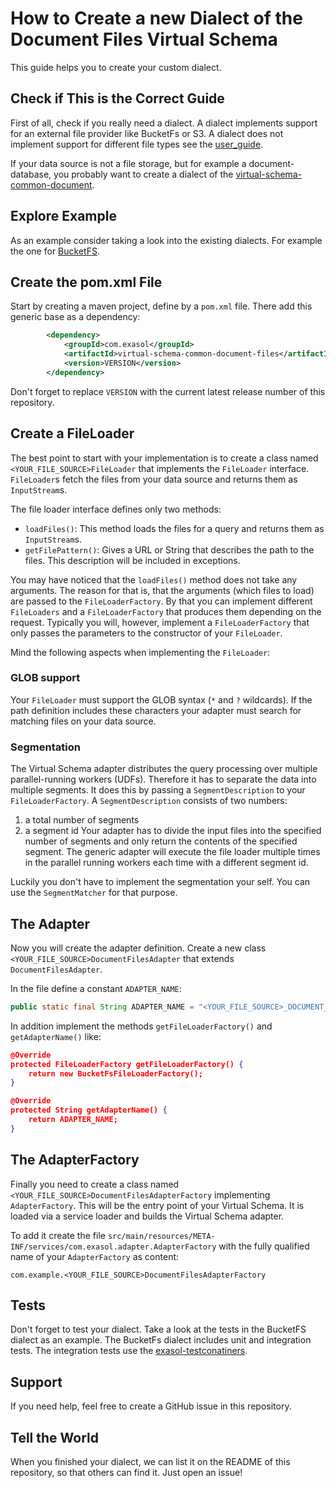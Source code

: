 # How to Create a new Dialect of the Document Files Virtual Schema

This guide helps you to create your custom dialect.

## Check if This is the Correct Guide

First of all, check if you really need a dialect.
A dialect implements support for an external file provider like BucketFs or S3.
A dialect does not implement support for different file types see the [user_guide](user_guide.md).
 
If your data source is not a file storage, but for example a document-database, 
you probably want to create a dialect of the [virtual-schema-common-document](https://github.com/exasol/virtual-schema-common-document).

## Explore Example

As an example consider taking a look into the existing dialects. For example the one for [BucketFS](https://github.com/exasol/bucketfs-document-files-virtual-schema).  
 
## Create the pom.xml File

Start by creating a maven project, define by a `pom.xml` file.
There add this generic base as a dependency:
```xml
        <dependency>
            <groupId>com.exasol</groupId>
            <artifactId>virtual-schema-common-document-files</artifactId>
            <version>VERSION</version>
        </dependency>
``` 

Don't forget to replace `VERSION` with the current latest release number of this repository.

## Create a FileLoader

The best point to start with your implementation is to create a class named `<YOUR_FILE_SOURCE>FileLoader` 
that implements the `FileLoader` interface.
`FileLoader`s fetch the files from your data source and returns them as `InputStream`s.

The file loader interface defines only two methods:

* `loadFiles()`: This method loads the files for a query and returns them as `InputStream`s.
* `getFilePattern()`: Gives a URL or String that describes the path to the files. This description will be included in exceptions. 

You may have noticed that the `loadFiles()` method does not take any arguments.
The reason for that is, that the arguments (which files to load) are passed to the `FileLoaderFactory`.
By that you can implement different `FileLoaders` and a `FileLoaderFactory` that produces them depending on the request.
Typically you will, however, implement a `FileLoaderFactory` that only passes the parameters to the constructor of your `FileLoader`.

Mind the following aspects when implementing the `FileLoader`:

### GLOB support

Your `FileLoader` must support the GLOB syntax (`*` and `?` wildcards).
If the path definition includes these characters your adapter must search for matching files on your data source.

### Segmentation

The Virtual Schema adapter distributes the query processing over multiple parallel-running workers (UDFs).
Therefore it has to separate the data into multiple segments.
It does this by passing a `SegmentDescription` to your `FileLoaderFactory`. A `SegmentDescription` consists of two numbers:
1. a total number of segments
1. a segment id
Your adapter has to divide the input files into the specified number of segments and only return the contents of the specified segment.
The generic adapter will execute the file loader multiple times in the parallel running workers each time with a different segment id.

Luckily you don't have to implement the segmentation your self. You can use the  `SegmentMatcher` for that purpose.


## The Adapter

Now you will create the adapter definition.
Create a new class `<YOUR_FILE_SOURCE>DocumentFilesAdapter` that extends `DocumentFilesAdapter`.

In the file define a constant `ADAPTER_NAME`:

```java
public static final String ADAPTER_NAME = "<YOUR_FILE_SOURCE>_DOCUMENT_FILES";
```

In addition implement the methods `getFileLoaderFactory()` and `getAdapterName()` like:

```json
@Override
protected FileLoaderFactory getFileLoaderFactory() {
    return new BucketFsFileLoaderFactory();
}

@Override
protected String getAdapterName() {
    return ADAPTER_NAME;
}
```

## The AdapterFactory

Finally you need to create a class named `<YOUR_FILE_SOURCE>DocumentFilesAdapterFactory` implementing `AdapterFactory`.
This will be the entry point of your Virtual Schema. 
It is loaded via a service loader and builds the Virtual Schema adapter.

To add it create the file `src/main/resources/META-INF/services/com.exasol.adapter.AdapterFactory` with 
the fully qualified name of your `AdapterFactory` as content:
```
com.example.<YOUR_FILE_SOURCE>DocumentFilesAdapterFactory
```

## Tests

Don't forget to test your dialect.
Take a look at the tests in the BucketFS dialect as an example.
The BucketFs dialect includes unit and integration tests.
The integration tests use the [exasol-testconatiners](https://github.com/exasol/exasol-testcontainers/).

## Support

If you need help, feel free to create a GitHub issue in this repository.

## Tell the World
 
When you finished your dialect, we can list it on the README of this repository, so that others can find it.
Just open an issue!
